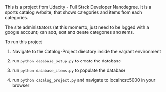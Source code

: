 This is a project from Udacity - Full Stack Developer Nanodegree. It is a sports catalog website, that shows categories and items from each categories.

The site administrators (at this momento, just need to be logged with a google account) can add, edit and delete categories and items.

To run this project

1. Navigate to the Catalog-Project directory inside the vagrant environment

2. run `python database_setup.py` to create the database

3. run `python database_items.py` to populate the database

4. run `python catalog_project.py` and navigate to localhost:5000 in your browser
